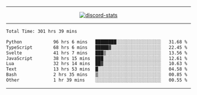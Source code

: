 <a href="https://www.github.com/ripavoid" target="_blank" rel="noreferrer">

-------

<div align='center'>
    <a href='https://discordapp.com/users/825178146797518881'>
        <img align='center' alt='discord-stats' src='https://api.discord-status.me/825178146797518881?nitro&boost=4&gradient=%231e0b1a%2C%23000000%2C%23000000%2C%23160316'></img>
    </a>
</div>

-------

<!--START_SECTION:waka-->

```txt
Total Time: 301 hrs 39 mins

Python            96 hrs 6 mins   ████████░░░░░░░░░░░░░░░░░   31.68 %
TypeScript        68 hrs 6 mins   █████▓░░░░░░░░░░░░░░░░░░░   22.45 %
Svelte            41 hrs 7 mins   ███▒░░░░░░░░░░░░░░░░░░░░░   13.56 %
JavaScript        38 hrs 15 mins  ███░░░░░░░░░░░░░░░░░░░░░░   12.61 %
Lua               32 hrs 14 mins  ██▓░░░░░░░░░░░░░░░░░░░░░░   10.63 %
Text              13 hrs 53 mins  █░░░░░░░░░░░░░░░░░░░░░░░░   04.58 %
Bash              2 hrs 35 mins   ▒░░░░░░░░░░░░░░░░░░░░░░░░   00.85 %
Other             1 hr 39 mins    ░░░░░░░░░░░░░░░░░░░░░░░░░   00.55 %
```

<!--END_SECTION:waka-->

-------
